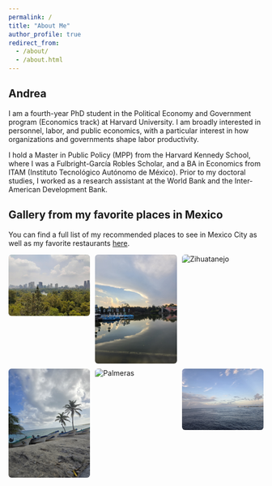 ```yaml
---
permalink: /
title: "About Me"
author_profile: true
redirect_from: 
  - /about/
  - /about.html
---
```


<style>
.grid-gallery {
  display: grid;
  grid-template-columns: repeat(auto-fit, minmax(150px, 1fr)); /* antes 220px */
  gap: 10px;
  margin-bottom: 2em;
}
.grid-gallery img {
  width: 100%;
  max-width: 180px; /* opcional: asegura que no crezcan mucho */
  height: auto;
  border-radius: 6px;
  object-fit: cover;
  margin: 0 auto; /* centra la imagen en su columna */
}
</style>


## Andrea

I am a fourth-year PhD student in the Political Economy and Government program (Economics track) at Harvard University. I am broadly interested in personnel, labor, and public economics, with a particular interest in how organizations and governments shape labor productivity.

I hold a Master in Public Policy (MPP) from the Harvard Kennedy School, where I was a Fulbright-García Robles Scholar, and a BA in Economics from ITAM (Instituto Tecnológico Autónomo de México). Prior to my doctoral studies, I worked as a research assistant at the World Bank and the Inter-American Development Bank.

## Gallery from my favorite places in Mexico 
You can find a full list of my recommended places to see in Mexico City as well as my favorite restaurants [here](/files/CDMX.pdf).


<div class="grid-gallery">
  <img src="/images/cdmx1.jpg" alt="CDMX">
  <img src="/images/chapultepec.jpg" alt="Chapultepec">
  <img src="/images/zihua.jpg" alt="Zihuatanejo">
  <img src="/images/cozumel.jpg" alt="Cozumel">
  <img src="/images/palmeras.jpg" alt="Palmeras">
  <img src="/images/bacalar.jpg" alt="Bacalar">
</div>
